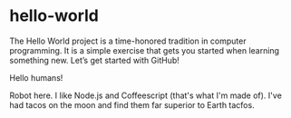 # hello-world
The Hello World project is a time-honored tradition in computer programming. It is a simple exercise that gets you started when learning something new. Let’s get started with GitHub!

Hello humans!

Robot here. I like Node.js and Coffeescript (that's what I'm made of).
I've had tacos on the moon and find them far superior to Earth tacfos.
